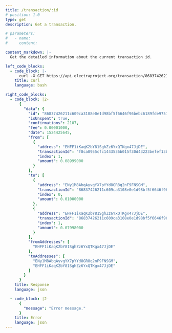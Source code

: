 ```yaml
---
title: /transaction/:id
# position: 1.0
type: get
description: Get a transaction.

# parameters:
#   - name:
#     content:

content_markdown: |-
  Get the detailed information about the current transaction id.

left_code_blocks:
  - code_block: |-
      curl -X GET https://api.electraproject.org/transaction/86837426211c609ca3108e0e1d98bf5f6646f96bebc6189fde97511a497d1905
    title: curl
    language: bash

right_code_blocks:
  - code_block: |2-
      {
        "data": {
          "id": "86837426211c609ca3108e0e1d98bf5f6646f96bebc6189fde97511a497d1905",
          "isUnspent": true,
          "confirmations": 2107,
          "fee": 0.00001000,
          "date": 1524425645,
          "from": [
            {
              "address": "EHFF1iKaqK2bY81SghZz6YxQTKgx47JjDE",
              "transactionId": "f8ca0955cfc1443536b015f30d43223befef13b7bf83f38270371508bc62cd48",
              "index": 1,
              "amount": 0.08999000
            }
          ],
          "to": [
            {
              "address": "ENy1M8AbqAyvgYX7pYYd8GR8q2nF9FNSGM",
              "transactionId": "86837426211c609ca3108e0e1d98bf5f6646f96bebc6189fde97511a497d1905",
              "index": 0,
              "amount": 0.01000000
            },
            {
              "address": "EHFF1iKaqK2bY81SghZz6YxQTKgx47JjDE",
              "transactionId": "86837426211c609ca3108e0e1d98bf5f6646f96bebc6189fde97511a497d1905",
              "index": 1,
              "amount": 0.07998000
            }
          ],
          "fromAddresses": [
            "EHFF1iKaqK2bY81SghZz6YxQTKgx47JjDE"
          ],
          "toAddresses": [
            "ENy1M8AbqAyvgYX7pYYd8GR8q2nF9FNSGM",
            "EHFF1iKaqK2bY81SghZz6YxQTKgx47JjDE"
          ]
        }
      }
    title: Response
    language: json

  - code_block: |2-
      {
        "message": "Error message."
      }
    title: Error
    language: json
---
```

